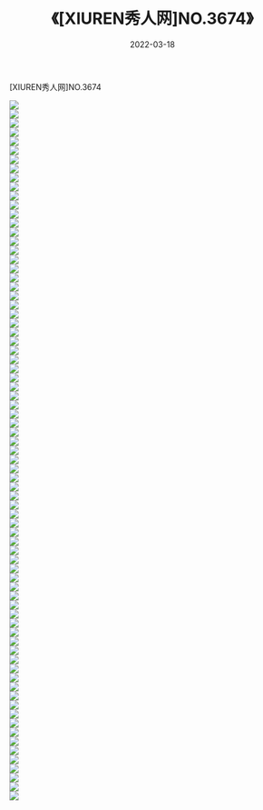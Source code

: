 ﻿---
layout: post
title:  《[XIUREN秀人网]NO.3674》
date:   2022-03-18
img: http://img.660000.xyz/Sharelink/秀人网/秀人网第04部分/[XIUREN秀人网]NO.3674/000.jpg
categories: [美女, 清纯, 唯美]
---

[XIUREN秀人网]NO.3674

 ![](http://img.660000.xyz/Sharelink/秀人网/秀人网第04部分/[XIUREN秀人网]NO.3674/001.jpg) <br>![](http://img.660000.xyz/Sharelink/秀人网/秀人网第04部分/[XIUREN秀人网]NO.3674/002.jpg) <br>![](http://img.660000.xyz/Sharelink/秀人网/秀人网第04部分/[XIUREN秀人网]NO.3674/003.jpg) <br>![](http://img.660000.xyz/Sharelink/秀人网/秀人网第04部分/[XIUREN秀人网]NO.3674/004.jpg) <br>![](http://img.660000.xyz/Sharelink/秀人网/秀人网第04部分/[XIUREN秀人网]NO.3674/005.jpg) <br>![](http://img.660000.xyz/Sharelink/秀人网/秀人网第04部分/[XIUREN秀人网]NO.3674/006.jpg) <br>![](http://img.660000.xyz/Sharelink/秀人网/秀人网第04部分/[XIUREN秀人网]NO.3674/007.jpg) <br>![](http://img.660000.xyz/Sharelink/秀人网/秀人网第04部分/[XIUREN秀人网]NO.3674/008.jpg) <br>![](http://img.660000.xyz/Sharelink/秀人网/秀人网第04部分/[XIUREN秀人网]NO.3674/009.jpg) <br>![](http://img.660000.xyz/Sharelink/秀人网/秀人网第04部分/[XIUREN秀人网]NO.3674/010.jpg) <br>![](http://img.660000.xyz/Sharelink/秀人网/秀人网第04部分/[XIUREN秀人网]NO.3674/011.jpg) <br>![](http://img.660000.xyz/Sharelink/秀人网/秀人网第04部分/[XIUREN秀人网]NO.3674/012.jpg) <br>![](http://img.660000.xyz/Sharelink/秀人网/秀人网第04部分/[XIUREN秀人网]NO.3674/013.jpg) <br>![](http://img.660000.xyz/Sharelink/秀人网/秀人网第04部分/[XIUREN秀人网]NO.3674/014.jpg) <br>![](http://img.660000.xyz/Sharelink/秀人网/秀人网第04部分/[XIUREN秀人网]NO.3674/015.jpg) <br>![](http://img.660000.xyz/Sharelink/秀人网/秀人网第04部分/[XIUREN秀人网]NO.3674/016.jpg) <br>![](http://img.660000.xyz/Sharelink/秀人网/秀人网第04部分/[XIUREN秀人网]NO.3674/017.jpg) <br>![](http://img.660000.xyz/Sharelink/秀人网/秀人网第04部分/[XIUREN秀人网]NO.3674/018.jpg) <br>![](http://img.660000.xyz/Sharelink/秀人网/秀人网第04部分/[XIUREN秀人网]NO.3674/019.jpg) <br>![](http://img.660000.xyz/Sharelink/秀人网/秀人网第04部分/[XIUREN秀人网]NO.3674/020.jpg) <br>![](http://img.660000.xyz/Sharelink/秀人网/秀人网第04部分/[XIUREN秀人网]NO.3674/021.jpg) <br>![](http://img.660000.xyz/Sharelink/秀人网/秀人网第04部分/[XIUREN秀人网]NO.3674/022.jpg) <br>![](http://img.660000.xyz/Sharelink/秀人网/秀人网第04部分/[XIUREN秀人网]NO.3674/023.jpg) <br>![](http://img.660000.xyz/Sharelink/秀人网/秀人网第04部分/[XIUREN秀人网]NO.3674/024.jpg) <br>![](http://img.660000.xyz/Sharelink/秀人网/秀人网第04部分/[XIUREN秀人网]NO.3674/025.jpg) <br>![](http://img.660000.xyz/Sharelink/秀人网/秀人网第04部分/[XIUREN秀人网]NO.3674/026.jpg) <br>![](http://img.660000.xyz/Sharelink/秀人网/秀人网第04部分/[XIUREN秀人网]NO.3674/027.jpg) <br>![](http://img.660000.xyz/Sharelink/秀人网/秀人网第04部分/[XIUREN秀人网]NO.3674/028.jpg) <br>![](http://img.660000.xyz/Sharelink/秀人网/秀人网第04部分/[XIUREN秀人网]NO.3674/029.jpg) <br>![](http://img.660000.xyz/Sharelink/秀人网/秀人网第04部分/[XIUREN秀人网]NO.3674/030.jpg) <br>![](http://img.660000.xyz/Sharelink/秀人网/秀人网第04部分/[XIUREN秀人网]NO.3674/031.jpg) <br>![](http://img.660000.xyz/Sharelink/秀人网/秀人网第04部分/[XIUREN秀人网]NO.3674/032.jpg) <br>![](http://img.660000.xyz/Sharelink/秀人网/秀人网第04部分/[XIUREN秀人网]NO.3674/033.jpg) <br>![](http://img.660000.xyz/Sharelink/秀人网/秀人网第04部分/[XIUREN秀人网]NO.3674/034.jpg) <br>![](http://img.660000.xyz/Sharelink/秀人网/秀人网第04部分/[XIUREN秀人网]NO.3674/035.jpg) <br>![](http://img.660000.xyz/Sharelink/秀人网/秀人网第04部分/[XIUREN秀人网]NO.3674/036.jpg) <br>![](http://img.660000.xyz/Sharelink/秀人网/秀人网第04部分/[XIUREN秀人网]NO.3674/037.jpg) <br>![](http://img.660000.xyz/Sharelink/秀人网/秀人网第04部分/[XIUREN秀人网]NO.3674/038.jpg) <br>![](http://img.660000.xyz/Sharelink/秀人网/秀人网第04部分/[XIUREN秀人网]NO.3674/039.jpg) <br>![](http://img.660000.xyz/Sharelink/秀人网/秀人网第04部分/[XIUREN秀人网]NO.3674/040.jpg) <br>![](http://img.660000.xyz/Sharelink/秀人网/秀人网第04部分/[XIUREN秀人网]NO.3674/041.jpg) <br>![](http://img.660000.xyz/Sharelink/秀人网/秀人网第04部分/[XIUREN秀人网]NO.3674/042.jpg) <br>![](http://img.660000.xyz/Sharelink/秀人网/秀人网第04部分/[XIUREN秀人网]NO.3674/043.jpg) <br>![](http://img.660000.xyz/Sharelink/秀人网/秀人网第04部分/[XIUREN秀人网]NO.3674/044.jpg) <br>![](http://img.660000.xyz/Sharelink/秀人网/秀人网第04部分/[XIUREN秀人网]NO.3674/045.jpg) <br>![](http://img.660000.xyz/Sharelink/秀人网/秀人网第04部分/[XIUREN秀人网]NO.3674/046.jpg) <br>![](http://img.660000.xyz/Sharelink/秀人网/秀人网第04部分/[XIUREN秀人网]NO.3674/047.jpg) <br>![](http://img.660000.xyz/Sharelink/秀人网/秀人网第04部分/[XIUREN秀人网]NO.3674/048.jpg) <br>![](http://img.660000.xyz/Sharelink/秀人网/秀人网第04部分/[XIUREN秀人网]NO.3674/049.jpg) <br>![](http://img.660000.xyz/Sharelink/秀人网/秀人网第04部分/[XIUREN秀人网]NO.3674/050.jpg) <br>![](http://img.660000.xyz/Sharelink/秀人网/秀人网第04部分/[XIUREN秀人网]NO.3674/051.jpg) <br>![](http://img.660000.xyz/Sharelink/秀人网/秀人网第04部分/[XIUREN秀人网]NO.3674/052.jpg) <br>![](http://img.660000.xyz/Sharelink/秀人网/秀人网第04部分/[XIUREN秀人网]NO.3674/053.jpg) <br>![](http://img.660000.xyz/Sharelink/秀人网/秀人网第04部分/[XIUREN秀人网]NO.3674/054.jpg) <br>![](http://img.660000.xyz/Sharelink/秀人网/秀人网第04部分/[XIUREN秀人网]NO.3674/055.jpg) <br>![](http://img.660000.xyz/Sharelink/秀人网/秀人网第04部分/[XIUREN秀人网]NO.3674/056.jpg) <br>![](http://img.660000.xyz/Sharelink/秀人网/秀人网第04部分/[XIUREN秀人网]NO.3674/057.jpg) <br>![](http://img.660000.xyz/Sharelink/秀人网/秀人网第04部分/[XIUREN秀人网]NO.3674/058.jpg) <br>![](http://img.660000.xyz/Sharelink/秀人网/秀人网第04部分/[XIUREN秀人网]NO.3674/059.jpg) <br>![](http://img.660000.xyz/Sharelink/秀人网/秀人网第04部分/[XIUREN秀人网]NO.3674/060.jpg) <br>![](http://img.660000.xyz/Sharelink/秀人网/秀人网第04部分/[XIUREN秀人网]NO.3674/061.jpg) <br>![](http://img.660000.xyz/Sharelink/秀人网/秀人网第04部分/[XIUREN秀人网]NO.3674/062.jpg) <br>![](http://img.660000.xyz/Sharelink/秀人网/秀人网第04部分/[XIUREN秀人网]NO.3674/063.jpg) <br>![](http://img.660000.xyz/Sharelink/秀人网/秀人网第04部分/[XIUREN秀人网]NO.3674/064.jpg) <br>![](http://img.660000.xyz/Sharelink/秀人网/秀人网第04部分/[XIUREN秀人网]NO.3674/065.jpg) <br>![](http://img.660000.xyz/Sharelink/秀人网/秀人网第04部分/[XIUREN秀人网]NO.3674/066.jpg) <br>![](http://img.660000.xyz/Sharelink/秀人网/秀人网第04部分/[XIUREN秀人网]NO.3674/067.jpg) <br>![](http://img.660000.xyz/Sharelink/秀人网/秀人网第04部分/[XIUREN秀人网]NO.3674/068.jpg) <br>![](http://img.660000.xyz/Sharelink/秀人网/秀人网第04部分/[XIUREN秀人网]NO.3674/069.jpg) <br>![](http://img.660000.xyz/Sharelink/秀人网/秀人网第04部分/[XIUREN秀人网]NO.3674/070.jpg) <br>![](http://img.660000.xyz/Sharelink/秀人网/秀人网第04部分/[XIUREN秀人网]NO.3674/071.jpg) <br>![](http://img.660000.xyz/Sharelink/秀人网/秀人网第04部分/[XIUREN秀人网]NO.3674/072.jpg) <br>![](http://img.660000.xyz/Sharelink/秀人网/秀人网第04部分/[XIUREN秀人网]NO.3674/073.jpg) <br>![](http://img.660000.xyz/Sharelink/秀人网/秀人网第04部分/[XIUREN秀人网]NO.3674/074.jpg) <br>![](http://img.660000.xyz/Sharelink/秀人网/秀人网第04部分/[XIUREN秀人网]NO.3674/075.jpg) <br>![](http://img.660000.xyz/Sharelink/秀人网/秀人网第04部分/[XIUREN秀人网]NO.3674/076.jpg) <br>![](http://img.660000.xyz/Sharelink/秀人网/秀人网第04部分/[XIUREN秀人网]NO.3674/077.jpg) <br>